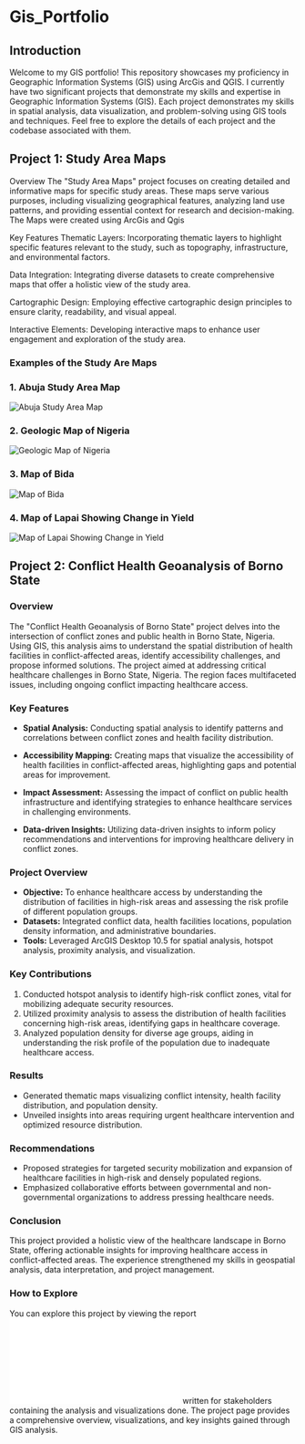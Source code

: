 # Gis_Portfolio

## Introduction
Welcome to my GIS portfolio! This repository showcases my proficiency in Geographic Information Systems (GIS) using ArcGis and QGIS. I currently have two significant projects that demonstrate my skills and expertise in Geographic Information Systems (GIS). Each project demonstrates my skills in spatial analysis, data visualization, and problem-solving using GIS tools and techniques. Feel free to explore the details of each project and the codebase associated with them. <br/>

## Project 1: Study Area Maps
Overview
The "Study Area Maps" project focuses on creating detailed and informative maps for specific study areas. These maps serve various purposes, including visualizing geographical features, analyzing land use patterns, and providing essential context for research and decision-making. The Maps were created using ArcGis and Qgis

Key Features
Thematic Layers: Incorporating thematic layers to highlight specific features relevant to the study, such as topography, infrastructure, and environmental factors.

Data Integration: Integrating diverse datasets to create comprehensive maps that offer a holistic view of the study area.

Cartographic Design: Employing effective cartographic design principles to ensure clarity, readability, and visual appeal.

Interactive Elements: Developing interactive maps to enhance user engagement and exploration of the study area.

### Examples of the Study Are Maps
### 1. Abuja Study Area Map
![Abuja Study Area Map](Study_Area_Maps/f_studyarea.jpg)<br />

### 2. Geologic Map of Nigeria
![Geologic Map of Nigeria](Study_Area_Maps/geologic_map.jpg)<br />

### 3. Map of Bida
![Map of Bida](Study_Area_Maps/bida_1.jpeg)<br />

### 4. Map of Lapai Showing Change in Yield
![Map of Lapai Showing Change in Yield](Study_Area_Maps/lapai_yield.jpeg)<br />



## Project 2: Conflict Health Geoanalysis of Borno State
### Overview
The "Conflict Health Geoanalysis of Borno State" project delves into the intersection of conflict zones and public health in Borno State, Nigeria. Using GIS, this analysis aims to understand the spatial distribution of health facilities in conflict-affected areas, identify accessibility challenges, and propose informed solutions. The project aimed at addressing critical healthcare challenges in Borno State, Nigeria. The region faces multifaceted issues, including ongoing conflict impacting healthcare access.

### Key Features
- **Spatial Analysis:** Conducting spatial analysis to identify patterns and correlations between conflict zones and health facility distribution.

- **Accessibility Mapping:** Creating maps that visualize the accessibility of health facilities in conflict-affected areas, highlighting gaps and potential areas for improvement.

- **Impact Assessment:** Assessing the impact of conflict on public health infrastructure and identifying strategies to enhance healthcare services in challenging environments.

- **Data-driven Insights:** Utilizing data-driven insights to inform policy recommendations and interventions for improving healthcare delivery in conflict zones.

### Project Overview
- **Objective:** To enhance healthcare access by understanding the distribution of facilities in high-risk areas and assessing the risk profile of different population groups.
- **Datasets:** Integrated conflict data, health facilities locations, population density information, and administrative boundaries.
- **Tools:** Leveraged ArcGIS Desktop 10.5 for spatial analysis, hotspot analysis, proximity analysis, and visualization.

### Key Contributions
1. Conducted hotspot analysis to identify high-risk conflict zones, vital for mobilizing adequate security resources.
2. Utilized proximity analysis to assess the distribution of health facilities concerning high-risk areas, identifying gaps in healthcare coverage.
3. Analyzed population density for diverse age groups, aiding in understanding the risk profile of the population due to inadequate healthcare access.

### Results
- Generated thematic maps visualizing conflict intensity, health facility distribution, and population density.
- Unveiled insights into areas requiring urgent healthcare intervention and optimized resource distribution.

### Recommendations
- Proposed strategies for targeted security mobilization and expansion of healthcare facilities in high-risk and densely populated regions.
- Emphasized collaborative efforts between governmental and non-governmental organizations to address pressing healthcare needs.

### Conclusion
This project provided a holistic view of the healthcare landscape in Borno State, offering actionable insights for improving healthcare access in conflict-affected areas. The experience strengthened my skills in geospatial analysis, data interpretation, and project management.

### How to Explore
You can explore this project by viewing the report![Borno Health Conflict GeoAnalysis Report](Borno_Health_Conflict/Borno_Report.md) written for stakeholders containing the analysis and visualizations done. The project page provides a comprehensive overview, visualizations, and key insights gained through GIS analysis.








